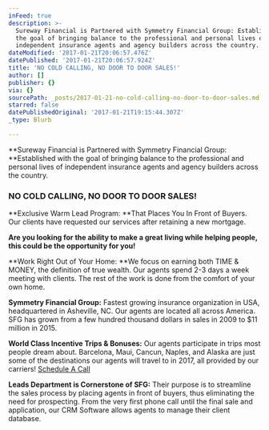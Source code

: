 ```yaml
---
inFeed: true
description: >-
  Sureway Financial is Partnered with Symmetry Financial Group: Established with
  the goal of bringing balance to the professional and personal lives of
  independent insurance agents and agency builders across the country.
dateModified: '2017-01-21T20:06:57.476Z'
datePublished: '2017-01-21T20:06:57.924Z'
title: 'NO COLD CALLING, NO DOOR TO DOOR SALES!'
author: []
publisher: {}
via: {}
sourcePath: _posts/2017-01-21-no-cold-calling-no-door-to-door-sales.md
starred: false
datePublishedOriginal: '2017-01-21T19:15:44.307Z'
_type: Blurb

---
```

**Sureway Financial is Partnered with Symmetry Financial Group: **Established with the goal of bringing balance to the professional and personal lives of independent insurance agents and agency builders across the country.

### **NO COLD CALLING, NO DOOR TO DOOR SALES!**

**Exclusive Warm Lead Program: **That Places You In Front of Buyers. Our clients have requested our services after retaining a new mortgage.

**Are you looking for the ability to make a great living while helping people, this could be the opportunity for you!**

**Work Right Out of Your Home: **We focus on earning both TIME & MONEY, the definition of true wealth. Our agents spend 2-3 days a week meeting with clients. The rest of the work is done from the comfort of your own home.

**Symmetry Financial Group:** Fastest growing insurance organization in USA, headquartered in Asheville, NC. Our agents are located all across America. SFG has grown from a few hundred thousand dollars in sales in 2009 to $11 million in 2015\.

**World Class Incentive Trips & Bonuses:** Our agents participate in trips most people dream about. Barcelona, Maui, Cancun, Naples, and Alaska are just some of the destinations our agents will travel to in 2017, all provided by our carriers!
[Schedule A Call][0]

**Leads Department is Cornerstone of SFG:** Their purpose is to streamline the sales process by placing agents in front of buyers, thus eliminating the need for prospecting. From the very first phone call until the final sale and application, our CRM Software allows agents to manage their client database.

[0]: https://calendly.com/surewaytolive/15min/01-21-2017?back=1